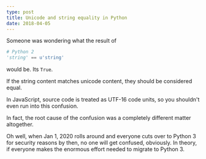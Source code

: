 ```yaml
---
type: post
title: Unicode and string equality in Python
date: 2018-04-05
---
```


Someone was wondering what the result of 
```py
# Python 2
'string' == u'string'
```
would be. Its `True`. 

If the string content matches unicode content, they should be considered equal.

In JavaScript, source code is treated as UTF-16 code units,
so you shouldn't even run into this confusion.

In fact, the root cause of the confusion was a completely different matter altogether.

Oh well, when Jan 1, 2020 rolls around and everyone cuts over to Python 3
for security reasons by then, no one will get confused, obviously.
In theory, if everyone makes the enormous effort needed to migrate to Python 3.



